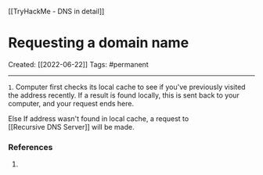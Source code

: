 [[TryHackMe - DNS in detail]]

# Requesting a domain name
Created:  [[2022-06-22]]
Tags: #permanent  

---
`1`. Computer first checks its local cache to see if you've previously visited the address recently. If a result is found locally, this is sent back to your computer, and your request ends here. 


Else If address wasn't found in local cache, a request to [[Recursive DNS Server]] will be made.












### References
1. 